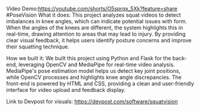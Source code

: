 Video Demo:https://youtube.com/shorts/O5sprqx_5Xk?feature=share
#PoseVision
What it does:
This project analyzes squat videos to detect imbalances in knee angles, which can indicate potential issues with form. When the angles of the knees are different, the system highlights this in real-time, drawing attention to areas that may lead to injury. By providing clear visual feedback, it helps users identify posture concerns and improve their squatting technique.

How we built it:
We built this project using Python and Flask for the back-end, leveraging OpenCV and MediaPipe for real-time video analysis. MediaPipe's pose estimation model helps us detect key joint positions, while OpenCV processes and highlights knee angle discrepancies. The front-end is powered by HTML and CSS, providing a clean and user-friendly interface for video upload and feedback display.

Link to Devpost for visuals: 
https://devpost.com/software/squatvision

